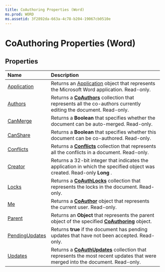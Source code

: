 ```yaml
---
title: CoAuthoring Properties (Word)
ms.prod: WORD
ms.assetid: 3f2892da-663a-4c78-b204-19067cb0510e
---
```



# CoAuthoring Properties (Word)

## Properties



|**Name**|**Description**|
|:-----|:-----|
|[Application](coauthoring-application-property-word.md)|Returns an [Application](application-object-word.md) object that represents the Microsoft Word application. Read-only.|
|[Authors](coauthoring-authors-property-word.md)| Returns a **[CoAuthors](coauthors-object-word.md)** collection that represents all the co-authors currently editing the document. Read-only.|
|[CanMerge](coauthoring-canmerge-property-word.md)|Returns a  **Boolean** that specifies whether the document can be auto-merged. Read-only.|
|[CanShare](coauthoring-canshare-property-word.md)|Returns a  **Boolean** that specifies whether this document can be co-authored. Read-only.|
|[Conflicts](coauthoring-conflicts-property-word.md)|Returns a  **[Conflicts](conflicts-object-word.md)** collection that represents all the conflicts in a document. Read-only.|
|[Creator](coauthoring-creator-property-word.md)|Returns a 32-bit integer that indicates the application in which the specified object was created. Read-only  **Long** .|
|[Locks](coauthoring-locks-property-word.md)|Returns a  **[CoAuthLocks](coauthlocks-object-word.md)** collection that represents the locks in the document. Read-only.|
|[Me](coauthoring-me-property-word.md)|Returns a  **[CoAuthor](coauthor-object-word.md)** object that represents the current user. Read-only.|
|[Parent](coauthoring-parent-property-word.md)|Returns an  **Object** that represents the parent object of the specified **[CoAuthoring](coauthoring-object-word.md)** object.|
|[PendingUpdates](coauthoring-pendingupdates-property-word.md)|Returns  **true** if the document has pending updates that have not been accepted. Read-only.|
|[Updates](coauthoring-updates-property-word.md)|Returns a  **[CoAuthUpdates](coauthupdates-object-word.md)** collection that represents the most recent updates that were merged into the document. Read-only.|

